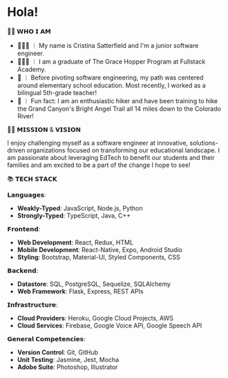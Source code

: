 # Hola!

👋🏼 𝗪𝗛𝗢 𝗜 𝗔𝗠
- 👩🏻‍💻 ︱ My name is Cristina Satterfield and I'm a junior software engineer.
- 👩🏻‍🎓 ︱ I am a graduate of The Grace Hopper Program at Fullstack Academy. 
- 🍎 ︱ Before pivoting software engineering, my path was centered around elementary school education. Most recently, I worked as a bilingual 5th-grade teacher!
- 🥾 ︱ Fun fact: I am an enthusiastic hiker and have been training to hike the Grand Canyon's Bright Angel Trail all 14 miles down to the Colorado River!

🙌🏼 𝗠𝗜𝗦𝗦𝗜𝗢𝗡 & 𝗩𝗜𝗦𝗜𝗢𝗡

I enjoy challenging myself as a software engineer at innovative, solutions-driven organizations focused on transforming our educational landscape. I am passionate about leveraging EdTech to benefit our students and their families and am excited to be a part of the change I hope to see!

📚 𝗧𝗘𝗖𝗛 𝗦𝗧𝗔𝗖𝗞

𝗟𝗮𝗻𝗴𝘂𝗮𝗴𝗲𝘀:
- **Weakly-Typed**: JavaScript, Node.js, Python
- **Strongly-Typed**: TypeScript, Java, C++

𝗙𝗿𝗼𝗻𝘁𝗲𝗻𝗱:
- **Web Development**: React, Redux, HTML
- **Mobile Development**: React-Native, Expo, Android Studio
- **Styling**: Bootstrap, Material-UI, Styled Components, CSS

𝗕𝗮𝗰𝗸𝗲𝗻𝗱:
- **Datastore**: SQL, PostgreSQL, Sequelize, SQLAlchemy
- **Web Framework**: Flask, Express, REST APIs

𝗜𝗻𝗳𝗿𝗮𝘀𝘁𝗿𝘂𝗰𝘁𝘂𝗿𝗲:
- **Cloud Providers**: Heroku, Google Cloud Projects, AWS
- **Cloud Services**: Firebase, Google Voice API, Google Speech API

𝗚𝗲𝗻𝗲𝗿𝗮𝗹 𝗖𝗼𝗺𝗽𝗲𝘁𝗲𝗻𝗰𝗶𝗲𝘀:
- **Version Control**: Git, GitHub
- **Unit Testing**: Jasmine, Jest, Mocha
- **Adobe Suite**: Photoshop, Illustrator
